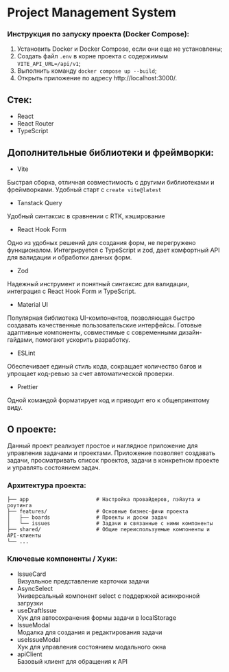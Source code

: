 # Project Management System

### Инструкция по запуску проекта (Docker Compose):

1. Установить Docker и Docker Compose, если они еще не установлены;
2. Создать файл `.env` в корне проекта с содержимым `VITE_API_URL=/api/v1`;
3. Выполнить команду `docker compose up --build`;
4. Открыть приложение по адресу http://localhost:3000/.

## Стек:

- React
- React Router
- TypeScript

## Дополнительные библиотеки и фреймворки:

- Vite

Быстрая сборка, отличная совместимость с другими библиотеками и
фреймворками. Удобный старт с `create vite@latest`

- Tanstack Query

Удобный синтаксис в сравнении с RTK, кэширование

- React Hook Form

Одно из удобных решений для создания форм, не перегружено функционалом. Интегрируется с
TypeScript и zod, дает комфортный API для валидации и обработки данных форм.

- Zod

Надежный инструмент и понятный синтаксис для валидации, интеграция с React Hook Form и TypeScript.

- Material UI

Популярная библиотека UI-компонентов, позволяющая быстро создавать
качественные пользовательские интерфейсы. Готовые адаптивные компоненты, совместимые с
современными дизайн-гайдами, помогают ускорить разработку.

- ESLint

Обеспечивает единый стиль кода, сокращает количество багов и упрощает код-ревью за счет
автоматической проверки.

- Prettier

Одной командой форматирует код и приводит его к общепринятому виду.

## О проекте:
Данный проект реализует простое и наглядное приложение для управления задачами и проектами. Приложение позволяет создавать задачи, просматривать список проектов, задачи в конкретном проекте и управлять состоянием задач.

### Архитектура проекта:
```src/
├── app                      # Настройка провайдеров, лэйаута и роутинга
├── features/                # Основные бизнес-фичи проекта
│   ├── boards               # Проекты и доски задач
│   └── issues               # Задачи и связанные с ними компоненты
├── shared/                  # Общие переиспользуемые компоненты и API-клиенты
└── ...
```

### Ключевые компоненты / Хуки:
- IssueCard\
Визуальное представление карточки задачи
- AsyncSelect\
Универсальный компонент select с поддержкой асинхронной загрузки
- useDraftIssue\
Хук для автосохранения формы задачи в localStorage
- IssueModal\
Модалка для создания и редактирования задачи
- useIssueModal\
Хук для управления состоянием модального окна
- apiClient\
Базовый клиент для обращения к API


